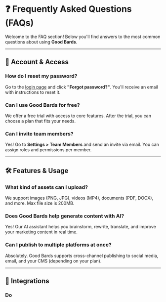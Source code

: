 # ❓ Frequently Asked Questions (FAQs)

Welcome to the FAQ section! Below you'll find answers to the most common questions about using **Good Bards**.

---

## 👤 Account & Access

### **How do I reset my password?**
Go to the [login page](https://app.goodbards.com/login) and click **"Forgot password?"**. You'll receive an email with instructions to reset it.

### **Can I use Good Bards for free?**
We offer a free trial with access to core features. After the trial, you can choose a plan that fits your needs.

### **Can I invite team members?**
Yes! Go to **Settings > Team Members** and send an invite via email. You can assign roles and permissions per member.

---

## 🛠️ Features & Usage

### **What kind of assets can I upload?**
We support images (PNG, JPG), videos (MP4), documents (PDF, DOCX), and more. Max file size is 200MB.

### **Does Good Bards help generate content with AI?**
Yes! Our AI assistant helps you brainstorm, rewrite, translate, and improve your marketing content in real time.

### **Can I publish to multiple platforms at once?**
Absolutely. Good Bards supports cross-channel publishing to social media, email, and your CMS (depending on your plan).

---

## 🔌 Integrations

### **Do**
